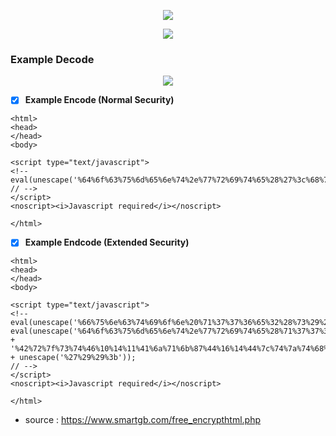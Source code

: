 <p align="center"><img src="https://i.ibb.co/JdmzVn0/20200225-204032-picsay.jpg"></p>
<p align="center"><img src="https://img.shields.io/badge/python-2.7.17-blue"></p>

### Example Decode
<p align="center"><img src="https://i.ibb.co/5hdrkGS/Screenshot-20200225-202530.png"></p>

- [x] **Example Encode (Normal Security)**
```
<html>
<head>
</head>
<body>

<script type="text/javascript">
<!-- 
eval(unescape('%64%6f%63%75%6d%65%6e%74%2e%77%72%69%74%65%28%27%3c%68%74%6d%6c%3e%5c%6e%09%3c%62%6f%64%79%3e%5c%6e%3c%74%69%74%6c%65%3e%44%41%53%41%52%20%54%55%4b%41%4e%47%20%52%49%4b%4f%44%20%3a%56%3c%2f%74%69%74%6c%65%3e%20%5c%6e%09%3c%62%6f%64%79%3e%5c%6e%09%09%3c%68%31%3e%49%4e%49%20%49%53%49%4e%59%41%20%3c%68%31%3e%5c%6e%09%3c%2f%62%6f%64%79%3e%5c%6e%3c%2f%68%74%6d%6c%3e%27%29%3b'));
// -->
</script>
<noscript><i>Javascript required</i></noscript>

</html>

```

- [x] **Example Endcode (Extended Security)**
```
<html>
<head>
</head>
<body>

<script type="text/javascript">
<!-- 
eval(unescape('%66%75%6e%63%74%69%6f%6e%20%71%37%37%36%65%32%28%73%29%20%7b%0a%09%76%61%72%20%72%20%3d%20%22%22%3b%0a%09%76%61%72%20%74%6d%70%20%3d%20%73%2e%73%70%6c%69%74%28%22%31%35%39%37%31%32%33%39%22%29%3b%0a%09%73%20%3d%20%75%6e%65%73%63%61%70%65%28%74%6d%70%5b%30%5d%29%3b%0a%09%6b%20%3d%20%75%6e%65%73%63%61%70%65%28%74%6d%70%5b%31%5d%20%2b%20%22%36%30%35%30%36%37%22%29%3b%0a%09%66%6f%72%28%20%76%61%72%20%69%20%3d%20%30%3b%20%69%20%3c%20%73%2e%6c%65%6e%67%74%68%3b%20%69%2b%2b%29%20%7b%0a%09%09%72%20%2b%3d%20%53%74%72%69%6e%67%2e%66%72%6f%6d%43%68%61%72%43%6f%64%65%28%28%70%61%72%73%65%49%6e%74%28%6b%2e%63%68%61%72%41%74%28%69%25%6b%2e%6c%65%6e%67%74%68%29%29%5e%73%2e%63%68%61%72%43%6f%64%65%41%74%28%69%29%29%2b%2d%38%29%3b%0a%09%7d%0a%09%72%65%74%75%72%6e%20%72%3b%0a%7d%0a'));
eval(unescape('%64%6f%63%75%6d%65%6e%74%2e%77%72%69%74%65%28%71%37%37%36%65%32%28%27') + '%42%72%7f%73%74%46%10%14%11%41%6a%71%6b%87%44%16%14%44%7c%74%7a%74%68%46%4a%4e%5d%4b%59%2e%5c%5d%56%4f%56%4a%28%5c%56%55%55%4f%2e%42%5e%41%31%7c%74%7c%72%6a%40%2a%16%14%11%44%6f%71%6c%84%46%13%15%17%13%47%76%39%46%54%50%51%2d%51%5d%56%50%63%4a%2e%44%70%3c%40%15%17%11%42%30%6c%75%6f%87%46%15%17%42%37%75%7c%73%73%4015971239%36%32%33%36%30%30%35' + unescape('%27%29%29%3b'));
// -->
</script>
<noscript><i>Javascript required</i></noscript>

</html>
```

+ source : https://www.smartgb.com/free_encrypthtml.php
 
